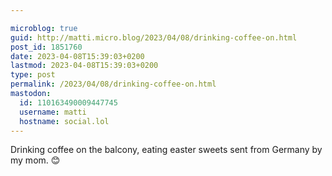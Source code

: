 ```yaml
---

microblog: true
guid: http://matti.micro.blog/2023/04/08/drinking-coffee-on.html
post_id: 1851760
date: 2023-04-08T15:39:03+0200
lastmod: 2023-04-08T15:39:03+0200
type: post
permalink: /2023/04/08/drinking-coffee-on.html
mastodon:
  id: 110163490009447745
  username: matti
  hostname: social.lol
---
```

Drinking coffee on the balcony, eating easter sweets sent from Germany by my mom. 😊
